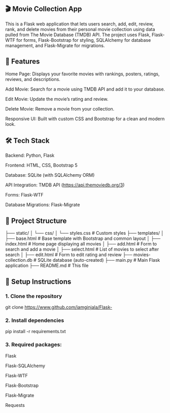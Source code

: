 ## 🎬 Movie Collection App

This is a Flask web application that lets users search, add, edit, review, rank, and delete movies from their personal movie collection using data pulled from The Movie Database (TMDB) API.
The project uses Flask, Flask-WTF for forms, Flask-Bootstrap for styling, SQLAlchemy for database management, and Flask-Migrate for migrations.

## 🚀 Features
Home Page: Displays your favorite movies with rankings, posters, ratings, reviews, and descriptions.

Add Movie: Search for a movie using TMDB API and add it to your database.

Edit Movie: Update the movie’s rating and review.

Delete Movie: Remove a movie from your collection.

Responsive UI: Built with custom CSS and Bootstrap for a clean and modern look.

## 🛠️ Tech Stack
Backend: Python, Flask

Frontend: HTML, CSS, Bootstrap 5

Database: SQLite (with SQLAlchemy ORM)

API Integration: TMDB API (https://api.themoviedb.org/3)

Forms: Flask-WTF

Database Migrations: Flask-Migrate

## 📂 Project Structure

├── static/
│   └── css/
│       └── styles.css   # Custom styles
├── templates/
│   ├── base.html        # Base template with Bootstrap and common layout
│   ├── index.html       # Home page displaying all movies
│   ├── add.html         # Form to search and add a movie
│   ├── select.html      # List of movies to select after search
│   ├── edit.html        # Form to edit rating and review
├── movies-collection.db # SQLite database (auto-created)
├── main.py              # Main Flask application
├── README.md            # This file

## 🔑 Setup Instructions

### 1. Clone the repository


git clone https://www.github.com/iamginjala/Flask-



### 2. Install dependencies
pip install -r requirements.txt

### 3. Required packages:

Flask

Flask-SQLAlchemy

Flask-WTF

Flask-Bootstrap

Flask-Migrate

Requests